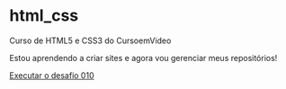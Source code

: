 # html_css
 Curso de HTML5 e CSS3 do CursoemVideo
 
 Estou aprendendo a criar sites e agora vou gerenciar meus repositórios!

 <a href="https://davidbernardoo.github.io/html_css/Desafios/010/android.html"> Executar o desafio 010 </a>